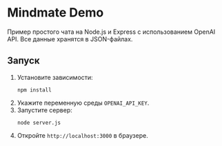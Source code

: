# Mindmate Demo

Пример простого чата на Node.js и Express с использованием OpenAI API. Все данные хранятся в JSON-файлах.

## Запуск

1. Установите зависимости:
   ```
   npm install
   ```
2. Укажите переменную среды `OPENAI_API_KEY`.
3. Запустите сервер:
   ```
   node server.js
   ```
4. Откройте `http://localhost:3000` в браузере.
